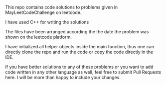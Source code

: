 This repo contains code solutions to problems given in MayLeetCodeChallenge on leetcode.

I have used C++ for writing the solutions

The files have been arranged according the the date the problem was shown on the leetcode platform.

I have initialized all helper objects inside the main function, thus one can directly clone the repo and run the code or copy the code directly in the IDE.

If you have better solutions to any of these problems or you want to add code written in any other language as well, feel free to submit Pull Requests here. I will be more than happy to include your changes.